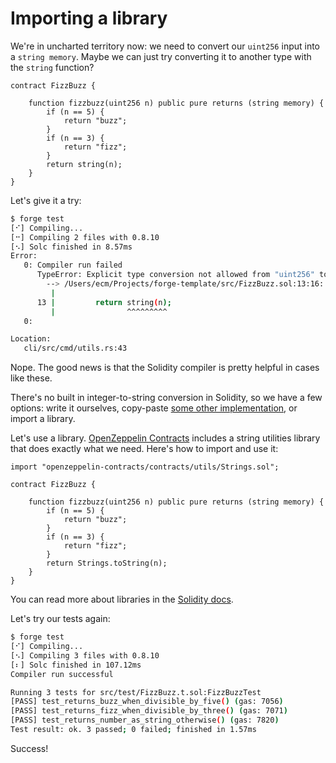 # Importing a library

We're in uncharted territory now: we need to convert our `uint256` input into a `string memory`. Maybe we can just try converting it to another type with the `string` function?

```solidity
contract FizzBuzz {

    function fizzbuzz(uint256 n) public pure returns (string memory) {
        if (n == 5) {
            return "buzz";
        }
        if (n == 3) {
            return "fizz";
        }
        return string(n);
    }
}
```

Let's give it a try:

```bash
$ forge test
[⠊] Compiling...
[⠒] Compiling 2 files with 0.8.10
[⠢] Solc finished in 8.57ms
Error: 
   0: Compiler run failed
      TypeError: Explicit type conversion not allowed from "uint256" to "string memory".
        --> /Users/ecm/Projects/forge-template/src/FizzBuzz.sol:13:16:
         |
      13 |         return string(n);
         |                ^^^^^^^^^
   0: 

Location:
   cli/src/cmd/utils.rs:43
```

Nope. The good news is that the Solidity compiler is pretty helpful in cases like these.

There's no built in integer-to-string conversion in Solidity, so we have a few options: write it ourselves, copy-paste [some other implementation](https://stackoverflow.com/questions/47129173/how-to-convert-uint-to-string-in-solidity), or import a library. 

Let's use a library. [OpenZeppelin Contracts](https://openzeppelin.com/contracts/) includes a string utilities library that does exactly what we need. Here's how to import and use it:

```solidity
import "openzeppelin-contracts/contracts/utils/Strings.sol";

contract FizzBuzz {

    function fizzbuzz(uint256 n) public pure returns (string memory) {
        if (n == 5) {
            return "buzz";
        }
        if (n == 3) {
            return "fizz";
        }
        return Strings.toString(n);
    }
}
```

You can read more about libraries in the [Solidity docs](https://docs.soliditylang.org/en/latest/contracts.html#libraries).

Let's try our tests again:

```bash
$ forge test
[⠊] Compiling...
[⠢] Compiling 3 files with 0.8.10
[⠆] Solc finished in 107.12ms
Compiler run successful

Running 3 tests for src/test/FizzBuzz.t.sol:FizzBuzzTest
[PASS] test_returns_buzz_when_divisible_by_five() (gas: 7056)
[PASS] test_returns_fizz_when_divisible_by_three() (gas: 7071)
[PASS] test_returns_number_as_string_otherwise() (gas: 7820)
Test result: ok. 3 passed; 0 failed; finished in 1.57ms
```

Success! 

